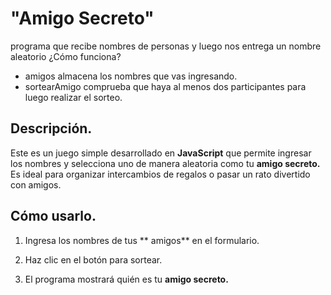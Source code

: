 <h1>"Amigo Secreto"</h1>

programa que recibe nombres de personas y luego nos entrega un nombre aleatorio
¿Cómo funciona?
- amigos almacena los nombres que vas ingresando.
- sortearAmigo comprueba que haya al menos dos participantes para luego realizar el sorteo.

## Descripción.

Este es un juego simple desarrollado en **JavaScript** que permite ingresar los nombres y selecciona uno de manera aleatoria como tu **amigo secreto.**
Es ideal para organizar intercambios de regalos o pasar un rato divertido con amigos.


## Cómo usarlo.

1. Ingresa los nombres de tus ** amigos** en el formulario.

2. Haz clic en el botón para sortear.

3. El programa mostrará quién es tu **amigo secreto.**
